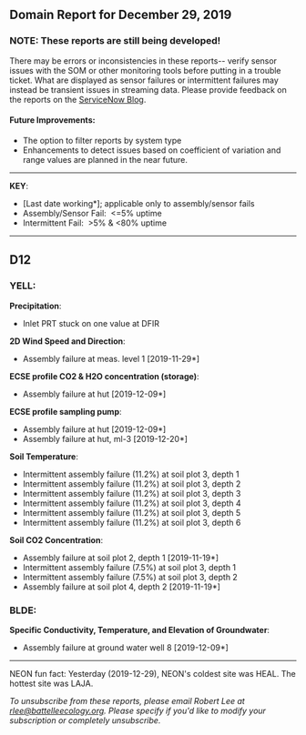 ## Domain Report for December 29, 2019


### NOTE: These reports are still being developed!
There may be errors or inconsistencies in these reports-- verify sensor issues with the SOM or other monitoring tools before putting in a trouble ticket. What are displayed as sensor failures or intermittent failures may instead be transient issues in streaming data.
Please provide feedback on the reports on the [ServiceNow Blog](https://neon.service-now.com/community?id=community_blog&sys_id=9b4fbe8adbed734017ecf9041d9619be).

#### Future Improvements: 
 - The option to filter reports by system type 
 - Enhancements to detect issues based on coefficient of variation and range values are planned in the near future.

***

**KEY**:

 - [Last date working*]; applicable only to assembly/sensor fails
 - Assembly/Sensor Fail:&nbsp;&nbsp;<=5% uptime
 - Intermittent Fail:&nbsp;&nbsp;>5% & <80% uptime

***
## D12

### YELL:

**Precipitation**:
 - Inlet PRT stuck on one value at DFIR

**2D Wind Speed and Direction**:
 - Assembly failure at meas. level 1 [2019-11-29*]

**ECSE profile CO2 & H2O concentration (storage)**:
 - Assembly failure at hut [2019-12-09*]

**ECSE profile sampling pump**:
 - Assembly failure at hut [2019-12-09*]
 - Assembly failure at hut, ml-3 [2019-12-20*]

**Soil Temperature**:
 - Intermittent assembly failure (11.2%) at soil plot 3, depth 1
 - Intermittent assembly failure (11.2%) at soil plot 3, depth 2
 - Intermittent assembly failure (11.2%) at soil plot 3, depth 3
 - Intermittent assembly failure (11.2%) at soil plot 3, depth 4
 - Intermittent assembly failure (11.2%) at soil plot 3, depth 5
 - Intermittent assembly failure (11.2%) at soil plot 3, depth 6

**Soil CO2 Concentration**:
 - Assembly failure at soil plot 2, depth 1 [2019-11-19*]
 - Intermittent assembly failure (7.5%) at soil plot 3, depth 1
 - Intermittent assembly failure (7.5%) at soil plot 3, depth 2
 - Assembly failure at soil plot 4, depth 2 [2019-11-19*]

### BLDE:

**Specific Conductivity, Temperature, and Elevation of Groundwater**:
 - Assembly failure at ground water well 8 [2019-12-09*]

***
NEON fun fact: Yesterday (2019-12-29), NEON's coldest site was HEAL. The hottest site was LAJA.

_To unsubscribe from these reports, please email Robert Lee at rlee@battelleecology.org. Please specify if you'd like to modify your subscription or completely unsubscribe._
